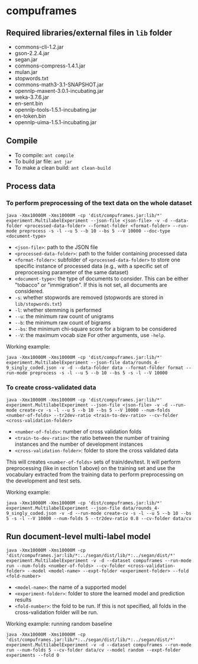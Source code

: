 compuframes
===========

## Required libraries/external files in `lib` folder
- commons-cli-1.2.jar
- gson-2.2.4.jar
- segan.jar
- commons-compress-1.4.1.jar
- mulan.jar
- stopwords.txt
- commons-math3-3.1-SNAPSHOT.jar
- opennlp-maxent-3.0.1-incubating.jar
- weka-3.7.6.jar
- en-sent.bin
- opennlp-tools-1.5.1-incubating.jar
- en-token.bin
- opennlp-uima-1.5.1-incubating.jar

## Compile
- To compile: `ant compile`
- To build jar file: `ant jar`
- To make a clean build: `ant clean-build`
  
## Process data
### To perform preprocessing of the text data on the whole dataset

```
java -Xmx10000M -Xms10000M -cp 'dist/compuframes.jar:lib/*' experiment.MultilabelExperiment --json-file <json-file> -v -d --data-folder <processed-data-folder> --format-folder <format-folder> --run-mode preprocess -s -l --u 5 --b 10 --bs 5 --V 10000 --doc-type <document-type>
```
- `<json-file>`: path to the JSON file
- `<processed-data-folder>`: path to the folder containing processed data
- `<format-folder>`: subfolder of `<processed-data-folder>` to store one specific instance of processed data (e.g., with a specific set of preprocessing parameter of the same dataset)
- `<document-type>`: the type of documents to consider. This can be either "tobacco" or "immigration". If this is not set, all documents are considered. 
- `-s`: whether stopwords are removed (stopwords are stored in `lib/stopwords.txt`)
- `-l`: whether stemming is performed
- `--u`: the minimum raw count of unigrams
- `--b`: the minimum raw count of bigrams
- `--bs`: the minimum chi-square score for a bigram to be considered
- `--V`: the maximum vocab size
For other arguments, use `-help`.

Working example:
```
java -Xmx10000M -Xms10000M -cp 'dist/compuframes.jar:lib/*' experiment.MultilabelExperiment --json-file data/rounds_4-9_singly_coded.json -v -d --data-folder data --format-folder format --run-mode preprocess -s -l --u 5 --b 10 --bs 5 -s -l --V 10000
```

### To create cross-validated data

```
java -Xmx10000M -Xms10000M -cp 'dist/compuframes.jar:lib/*' experiment.MultilabelExperiment --json-file <json-file> -v -d --run-mode create-cv -s -l --u 5 --b 10 --bs 5 --V 10000 --num-folds <number-of-folds> --tr2dev-ratio <train-to-dev-ratio> --cv-folder <cross-validation-folder>
```
- `<number-of-folds>`: number of cross validation folds
- `<train-to-dev-ratio>`: the ratio between the number of training instances and the number of development instances
- `<cross-validation-folder>`: folder to store the cross validated data

This will creates `<number-of-folds>` sets of train/dev/test. It will perform preprocessing (like in section 1 above) on the training set and use the vocabulary extracted from the training data to perform preprocessing on the development and test sets.

Working example:
```
java -Xmx10000M -Xms10000M -cp 'dist/compuframes.jar:lib/*' experiment.MultilabelExperiment --json-file data/rounds_4-9_singly_coded.json -v -d --run-mode create-cv -s -l --u 5 --b 10 --bs 5 -s -l --V 10000 --num-folds 5 --tr2dev-ratio 0.8 --cv-folder data/cv
```
    
## Run document-level multi-label model
```
java -Xmx10000M -Xms10000M -cp 'dist/compuframes.jar:lib/*:../segan/dist/lib/*:../segan/dist/*' experiment.MultilabelExperiment -v -d --dataset compuframes --run-mode run --num-folds <number-of-folds> --cv-folder <cross-validation-folder> --model <model-name> --expt-folder <experiment-folder> --fold <fold-number>
```
- `<model-name>`: the name of a supported model
- `<experiment-folder>`: folder to store the learned model and prediction results
- `<fold-number>`: the fold to be run. If this is not specified, all folds in the cross-validation folder will be run.

Working example: running random baseline
```
java -Xmx10000M -Xms10000M -cp 'dist/compuframes.jar:lib/*:../segan/dist/lib/*:../segan/dist/*' experiment.MultilabelExperiment -v -d --dataset compuframes --run-mode run --num-folds 5 --cv-folder data/cv --model random --expt-folder experiments --fold 0
```
